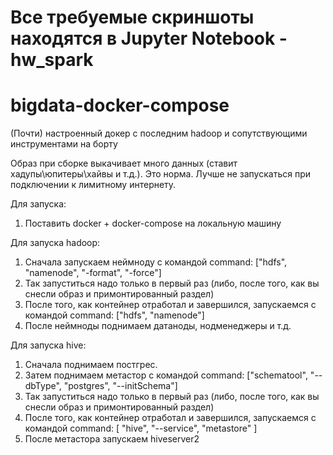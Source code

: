 # Все требуемые скриншоты находятся в Jupyter Notebook - hw_spark

# bigdata-docker-compose
(Почти) настроенный докер с последним hadoop и сопутствующими инструментами на борту

Образ при сборке выкачивает много данных (ставит хадупы\юпитеры\хайвы и т.д.). Это норма.
Лучше не запускаться при подключении к лимитному интернету.

Для запуска:

1. Поставить docker + docker-compose на локальную машину

Для запуска hadoop:
1. Сначала запускаем неймноду с командой command: ["hdfs", "namenode", "-format", "-force"] 
2. Так запуститься надо только в первый раз (либо, после того, как вы снесли образ и примонтированный раздел)
3. После того, как контейнер отработал и завершился, запускаемся с командой command: ["hdfs", "namenode"]
4. После неймноды поднимаем датаноды, нодменеджеры и т.д.

Для запуска hive:
1. Сначала поднимаем постгрес.
1. Затем поднимаем метастор с командой command: ["schematool", "--dbType", "postgres", "--initSchema"]
2. Так запуститься надо только в первый раз (либо, после того, как вы снесли образ и примонтированный раздел)
2. После того, как контейнер отработал и завершился, запускаемся с командой command: [ "hive", "--service", "metastore" ]
3. После метастора запускаем hiveserver2
